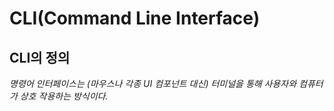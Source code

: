 # __CLI(Command Line Interface)__
## __CLI의 정의__
_명령어 인터페이스는 (마우스나 각종 UI 컴포넌트 대신) 터미널을 통해 사용자와 컴퓨터가 상호 작용하는 방식이다._